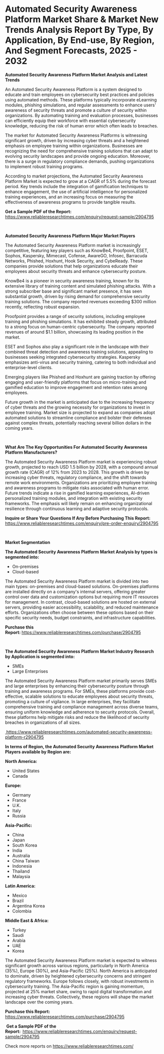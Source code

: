 <p><h1>Automated Security Awareness Platform Market Share & Market New Trends Analysis Report By Type, By Application, By End-use, By Region, And Segment Forecasts, 2025 - 2032</h1></p><p><strong>Automated Security Awareness Platform Market Analysis and Latest Trends</strong></p>
<p><p>An Automated Security Awareness Platform is a system designed to educate and train employees on cybersecurity best practices and policies using automated methods. These platforms typically incorporate eLearning modules, phishing simulations, and regular assessments to enhance users' awareness of security threats and promote a culture of security within organizations. By automating training and evaluation processes, businesses can efficiently equip their workforce with essential cybersecurity knowledge, reducing the risk of human error which often leads to breaches.</p><p>The market for Automated Security Awareness Platforms is witnessing significant growth, driven by increasing cyber threats and a heightened emphasis on employee training within organizations. Businesses are recognizing the need for comprehensive training solutions that can adapt to evolving security landscapes and provide ongoing education. Moreover, there is a surge in regulatory compliance demands, pushing organizations to implement robust training programs.</p><p>According to market projections, the Automated Security Awareness Platform Market is expected to grow at a CAGR of 5.5% during the forecast period. Key trends include the integration of gamification techniques to enhance engagement, the use of artificial intelligence for personalized training experiences, and an increasing focus on measuring the effectiveness of awareness programs to provide tangible results.</p></p>
<p><strong>Get a Sample PDF of the Report:&nbsp;</strong> <a href="https://www.reliableresearchtimes.com/enquiry/request-sample/2904795?utm_campaign=2275&utm_medium=2&utm_source=Github&utm_content=ia&utm_term=12032025&utm_id=automated-security-awareness-platform">https://www.reliableresearchtimes.com/enquiry/request-sample/2904795</a></p>
<p>&nbsp;</p>
<p><strong>Automated Security Awareness Platform Major Market Players</strong></p>
<p><p>The Automated Security Awareness Platform market is increasingly competitive, featuring key players such as KnowBe4, Proofpoint, ESET, Sophos, Kaspersky, Mimecast, Cofense, AwareGO, Infosec, Barracuda Networks, Phished, Hoxhunt, Hook Security, and CybeReady. These companies provide solutions that help organizations educate their employees about security threats and enhance cybersecurity posture.</p><p>KnowBe4 is a pioneer in security awareness training, known for its extensive library of training content and simulated phishing attacks. With a strong subscriber base and significant market presence, it has seen substantial growth, driven by rising demand for comprehensive security training solutions. The company reported revenues exceeding $300 million recently, reflecting robust expansion.</p><p>Proofpoint provides a range of security solutions, including employee training and phishing simulations. It has exhibited steady growth, attributed to a strong focus on human-centric cybersecurity. The company reported revenues of around $1.1 billion, showcasing its leading position in the market.</p><p>ESET and Sophos also play a significant role in the landscape with their combined threat detection and awareness training solutions, appealing to businesses seeking integrated cybersecurity strategies. Kaspersky emphasizes anti-virus and security training, catering to both individual and enterprise-level clients.</p><p>Emerging players like Phished and Hoxhunt are gaining traction by offering engaging and user-friendly platforms that focus on micro-training and gamified education to improve engagement and retention rates among employees.</p><p>Future growth in the market is anticipated due to the increasing frequency of cyber threats and the growing necessity for organizations to invest in employee training. Market size is projected to expand as companies adopt automated solutions to streamline compliance and bolster their defenses against complex threats, potentially reaching several billion dollars in the coming years.</p></p>
<p>&nbsp;</p>
<p><strong>What Are The Key Opportunities For Automated Security Awareness Platform Manufacturers?</strong></p>
<p><p>The Automated Security Awareness Platform market is experiencing robust growth, projected to reach USD 1.5 billion by 2028, with a compound annual growth rate (CAGR) of 12% from 2023 to 2028. This growth is driven by increasing cyber threats, regulatory compliance, and the shift towards remote work environments. Organizations are prioritizing employee training and awareness programs to mitigate risks associated with human error. Future trends indicate a rise in gamified learning experiences, AI-driven personalized training modules, and integration with existing security frameworks. The emphasis will likely remain on enhancing organizational resilience through continuous learning and adaptive security protocols.</p></p>
<p><strong>Inquire or Share Your Questions If Any Before Purchasing This Report:</strong> <a href="https://www.reliableresearchtimes.com/enquiry/pre-order-enquiry/2904795?utm_campaign=2275&utm_medium=2&utm_source=Github&utm_content=ia&utm_term=12032025&utm_id=automated-security-awareness-platform">https://www.reliableresearchtimes.com/enquiry/pre-order-enquiry/2904795</a></p>
<p>&nbsp;</p>
<p><strong>Market Segmentation</strong></p>
<p><strong>The Automated Security Awareness Platform Market Analysis by types is segmented into:</strong></p>
<p><ul><li>On-premises</li><li>Cloud-based</li></ul></p>
<p><p>The Automated Security Awareness Platform market is divided into two main types: on-premises and cloud-based solutions. On-premises platforms are installed directly on a company's internal servers, offering greater control over data and customization options but requiring more IT resources for management. In contrast, cloud-based solutions are hosted on external servers, providing easier accessibility, scalability, and reduced maintenance efforts. Organizations often choose between these options based on their specific security needs, budget constraints, and infrastructure capabilities.</p></p>
<p><strong>Purchase this Report:&nbsp;</strong><a href="https://www.reliableresearchtimes.com/purchase/2904795?utm_campaign=2275&utm_medium=2&utm_source=Github&utm_content=ia&utm_term=12032025&utm_id=automated-security-awareness-platform">https://www.reliableresearchtimes.com/purchase/2904795</a></p>
<p>&nbsp;</p>
<p><strong>The Automated Security Awareness Platform Market Industry Research by Application is segmented into:</strong></p>
<p><ul><li>SMEs</li><li>Large Enterprises</li></ul></p>
<p><p>The Automated Security Awareness Platform market primarily serves SMEs and large enterprises by enhancing their cybersecurity posture through training and awareness programs. For SMEs, these platforms provide cost-effective, scalable solutions to educate employees about security threats, promoting a culture of vigilance. In large enterprises, they facilitate comprehensive training and compliance management across diverse teams, ensuring uniform knowledge and adherence to security protocols. Overall, these platforms help mitigate risks and reduce the likelihood of security breaches in organizations of all sizes.</p></p>
<p><a href="https://www.reliableresearchtimes.com/automated-security-awareness-platform-r2904795?utm_campaign=2275&utm_medium=2&utm_source=Github&utm_content=ia&utm_term=12032025&utm_id=automated-security-awareness-platform">&nbsp;https://www.reliableresearchtimes.com/automated-security-awareness-platform-r2904795</a></p>
<p><strong>In terms of Region, the Automated Security Awareness Platform Market Players available by Region are:</strong></p>
<p>
    <p> <strong> North America: </strong>
        <ul>
            <li>United States</li>
            <li>Canada</li>
        </ul>
        </p> 
    <p> <strong> Europe: </strong>
        <ul>
            <li>Germany</li>
            <li>France</li>
            <li>U.K.</li>
            <li>Italy</li>
            <li>Russia</li>
        </ul>
        </p> 
    <p> <strong> Asia-Pacific: </strong>
        <ul>
            <li>China</li>
            <li>Japan</li>
            <li>South Korea</li>
            <li>India</li>
            <li>Australia</li>
            <li>China Taiwan</li>
            <li>Indonesia</li>
            <li>Thailand</li>
            <li>Malaysia</li>
        </ul>
        </p> 
    <p> <strong> Latin America: </strong>
        <ul>
            <li>Mexico</li>
            <li>Brazil</li>
            <li>Argentina Korea</li>
            <li>Colombia</li>
        </ul>
        </p> 
    <p> <strong> Middle East & Africa: </strong>
        <ul>
            <li>Turkey</li>
            <li>Saudi</li>
            <li>Arabia</li>
            <li>UAE</li>
            <li>Korea</li>
        </ul>
    </p>
    </p>
<p><p>The Automated Security Awareness Platform market is expected to witness significant growth across various regions, particularly in North America (35%), Europe (30%), and Asia-Pacific (25%). North America is anticipated to dominate, driven by heightened cybersecurity concerns and stringent regulatory frameworks. Europe follows closely, with robust investments in cybersecurity training. The Asia-Pacific region is gaining momentum, projected at 25% market share, owing to rapid digital transformation and increasing cyber threats. Collectively, these regions will shape the market landscape over the coming years.</p></p>
<p><strong>Purchase this Report: </strong><a href="https://www.reliableresearchtimes.com/purchase/2904795?utm_campaign=2275&utm_medium=2&utm_source=Github&utm_content=ia&utm_term=12032025&utm_id=automated-security-awareness-platform">https://www.reliableresearchtimes.com/purchase/2904795</a></p>
<p>&nbsp;<strong>Get a Sample PDF of the Report:&nbsp;&nbsp;</strong><a href="https://www.reliableresearchtimes.com/enquiry/request-sample/2904795?utm_campaign=2275&utm_medium=2&utm_source=Github&utm_content=ia&utm_term=12032025&utm_id=automated-security-awareness-platform">https://www.reliableresearchtimes.com/enquiry/request-sample/2904795</a></p>
<p><strong></strong></p>
<p>Check more reports on <a href="https://www.reliableresearchtimes.com/?utm_campaign=2275&utm_medium=2&utm_source=Github&utm_content=ia&utm_term=12032025&utm_id=automated-security-awareness-platform">https://www.reliableresearchtimes.com/</a></p>